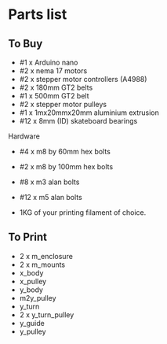 # Parts list

## To Buy

- #1 x Arduino nano
- #2 x nema 17 motors
- #2 x stepper motor controllers (A4988)
- #2 x 180mm GT2 belts
- #1 x 500mm GT2 belt
- #2 x stepper motor pulleys
- #1 x 1mx20mmx20mm aluminium extrusion
- #12 x 8mm (ID) skateboard bearings

Hardware
- #4 x m8 by 60mm hex bolts
- #2 x m8 by 100mm hex bolts
- #8 x m3 alan bolts
- #12 x m5 alan bolts

- 1KG of your printing filament of choice.

## To Print

- 2 x m_enclosure
- 2 x m_mounts
- x_body
- x_pulley
- y_body
- m2y_pulley
- y_turn
- 2 x y_turn_pulley
- y_guide
- y_pulley